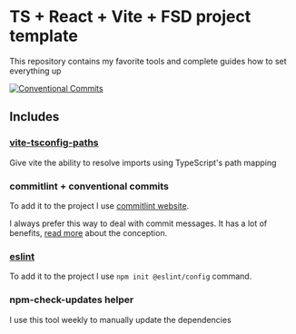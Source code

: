 # TS + React + Vite + FSD project template

This repository contains my favorite tools and complete guides how to set everything up

[![Conventional Commits][shields-conventional-commits-image]](https://conventionalcommits.org)

## Includes
### [vite-tsconfig-paths](https://github.com/aleclarson/vite-tsconfig-paths)
Give vite the ability to resolve imports using TypeScript's path mapping

### commitlint + conventional commits
To add it to the project I use [commitlint website](https://commitlint.js.org/#/guides-local-setup).

I always prefer this way to deal with commit messages. It has a lot of benefits, 
[read more](https://www.conventionalcommits.org/en/v1.0.0/) about the conception.

### [eslint](https://eslint.org/)
To add it to the project I use `npm init @eslint/config` command.

### npm-check-updates helper
I use this tool weekly to manually update the dependencies

[shields-conventional-commits-image]: https://img.shields.io/badge/Conventional%20Commits-1.0.0-yellow.svg
